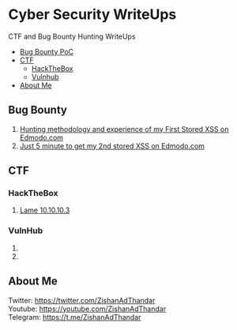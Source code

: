 # Cyber Security WriteUps
CTF and Bug Bounty Hunting WriteUps
- [Bug Bounty PoC](#bug-bounty)
- [CTF](#CTF)
  - [HackTheBox](#hackthebox)
  - [Vulnhub](#vulnhub)
- [About Me](#about-me)

## Bug Bounty
<ol>
  <li><a href="/bugbounty/1.md" target="_blank">Hunting methodology and experience of my First Stored XSS on Edmodo.com</a></li>
  <li><a href="/bugbounty/2.md" target="_blank">Just 5 minute to get my 2nd stored XSS on Edmodo.com</a></li>
</ol>

## CTF

### HackTheBox
<ol>
  <li><a href="./CTF/hackthebox.com/1.md" target="_blank">Lame 10.10.10.3</a></li>
</ol>

### VulnHub
<ol>
  <li><a href="./CTF/vulnhub/1.md" target="_blank"></a></li>
  <li><a href="./CTF/vulnhub/1.md" target="_blank"></a></li>
</ol>

## About Me
Twitter: <a href="https://twitter.com/ZishanAdThandar">https://twitter.com/ZishanAdThandar</a><br>
Youtube: <a href="https://youtube.com/ZishanAdThandar">https://youtube.com/ZishanAdThandar</a><br>
Telegram: <a href="https://t.me/ZishanAdThandar">https://t.me/ZishanAdThandar</a>

